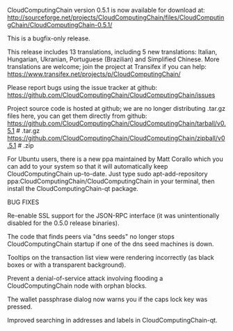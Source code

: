 CloudComputingChain version 0.5.1 is now available for download at:
http://sourceforge.net/projects/CloudComputingChain/files/CloudComputingChain/CloudComputingChain-0.5.1/

This is a bugfix-only release.

This release includes 13 translations, including 5 new translations:
Italian, Hungarian, Ukranian, Portuguese (Brazilian) and Simplified Chinese.
More translations are welcome; join the project at Transifex if you can help:
https://www.transifex.net/projects/p/CloudComputingChain/

Please report bugs using the issue tracker at github:
https://github.com/CloudComputingChain/CloudComputingChain/issues

Project source code is hosted at github; we are no longer
distributing .tar.gz files here, you can get them
directly from github:
https://github.com/CloudComputingChain/CloudComputingChain/tarball/v0.5.1  # .tar.gz
https://github.com/CloudComputingChain/CloudComputingChain/zipball/v0.5.1  # .zip

For Ubuntu users, there is a new ppa maintained by Matt Corallo which
you can add to your system so that it will automatically keep
CloudComputingChain up-to-date.  Just type
sudo apt-add-repository ppa:CloudComputingChain/CloudComputingChain
in your terminal, then install the CloudComputingChain-qt package.


BUG FIXES

Re-enable SSL support for the JSON-RPC interface (it was unintentionally
disabled for the 0.5.0 release binaries).

The code that finds peers via "dns seeds" no longer stops CloudComputingChain startup
if one of the dns seed machines is down.

Tooltips on the transaction list view were rendering incorrectly (as black boxes
or with a transparent background).

Prevent a denial-of-service attack involving flooding a CloudComputingChain node with
orphan blocks.

The wallet passphrase dialog now warns you if the caps lock key was pressed.

Improved searching in addresses and labels in CloudComputingChain-qt.
